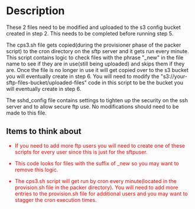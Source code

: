 # Description

These 2 files need to be modified and uploaded to the s3 config bucket created in step 2.  This needs to be completed before running step 5.

The cps3.sh file gets copied(during the provisioner phase of the packer script) to the cron directory on the sftp server and it gets run every minute.  This script contains logic to check files with the phrase "_new" in the file name to see if they are in use(still being uploaded) and skips them if they are.  Once the file is no longer in use it will get copied over to the s3 bucket you will eventually create in step 6.  You will need to modify the "s3://your-sftp-files-bucket/uploaded-files" code in this script to be the bucket you will eventually create in step 6.

The sshd_config file contains settings to tighten up the security on the ssh server and to allow secure ftp use.  No modifications should need to be made to this file.

## Items to think about
<font color='red'>

  * If you need to add more ftp users you will need to create one of these scripts for every user since this is just for the sftpuser.

  * This code looks for files with the suffix of _new so you may want to remove this logic.

   * The cps3.sh script will get run by cron every minute(located in the provision.sh file in the packer directory).  You will need to add more entries to the provision.sh file for additional users and you may want to stagger the cron execution times.
   
</font>